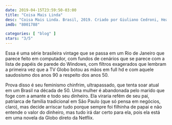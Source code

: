 ```yaml
---
date: 2019-04-15T23:59:50-03:00
title: "Coisa Mais Linda"
desc: "Coisa Mais Linda. Brasil, 2019. Criado por Giuliano Cedroni, Heather Roth. Com Maria Casadevall, Pathy Dejesus, Fernanda Vasconcellos."
imdb: "8001788"

categories: [ "blog" ]
stars: "3/5"
---
```

Essa é uma série brasileira vintage que se passa em um Rio de Janeiro que parece feito em computador, com fundos de cenários que se parece com a lista de papéis de parede do Windows, com filtros exagerados que lembram a primeira vez que a TV Globo botou as mãos em full hd e com aquele saudosismo dos anos 90 a respeito dos anos 50.

Prova disso é seu feminismo chinfrim, ultrapassado, que tenta soar atual em um Brasil na década de 50. Uma mulher é abandonada pelo marido que foge com a amante e todo seu dinheiro. Ela viraria refém de seu pai, patriarca de família tradicional em São Paulo (que só pensa em negócios, claro), mas decide arriscar tudo porque sempre foi filhinha de papai e não entende o valor do dinheiro, mas tudo irá dar certo para ela, pois ela está em uma novela da Globo direto da Netflix.
